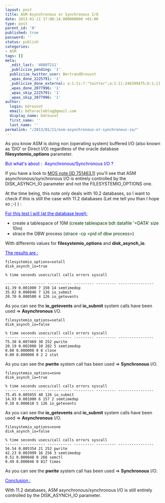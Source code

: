 ```yaml
---
layout: post
title: ASM Asynchronous or Synchronous I/O
date: 2013-01-11 17:00:14.000000000 +01:00
type: post
parent_id: '0'
published: true
password: ''
status: publish
categories:
- ASM
tags: []
meta:
  _edit_last: '40807211'
  _publicize_pending: '1'
  publicize_twitter_user: BertrandDrouvot
  _wpas_done_2225791: '1'
  _publicize_done_external: a:1:{s:7:"twitter";a:1:{i:246399475;b:1;}}
  _wpas_done_2077996: '1'
  _wpas_skip_2225791: '1'
  _wpas_skip_2077996: '1'
author:
  login: bdrouvot
  email: bdtoracleblog@gmail.com
  display_name: bdrouvot
  first_name: ''
  last_name: ''
permalink: "/2013/01/11/asm-asynchronous-or-synchronous-io/"
---
```


As you know ASM is doing non (operating system) buffered I/O (also known as ‘DIO’ or Direct I/O) regardless of the oracle database **filesystemio\_options** parameter.

<span style="color:#0000ff;">But what's about :  Asynchronous/Synchronous I/O ?</span>

If you have a look to [MOS note \[ID 751463.1\]](https://support.oracle.com/epmos/faces/ui/km/SearchDocDisplay.jspx?_afrLoop=638224979179169&recommended=true&type=DOCUMENT&id=751463.1&_afrWindowMode=0&_adf.ctrl-state=e23gwbnmc_184) you'll see that ASM asynchronous/synchronous I/O is entirely controlled by the DISK\_ASYNCH\_IO parameter and not the FILESYSTEMIO\_OPTIONS one.

At the time being, this note only deals with 10.2 databases, so I want to check if this is still the case with 11.2 databases (Let me tell you than I hope so ;-) ) :

<span style="text-decoration:underline;"><span style="color:#0000ff;text-decoration:underline;">For this test I will (at the database level):</span></span>

-   create a tablespace of 10M (<span style="color:#003300;">create tablespace bdt datafile '+DATA' size 10m</span>)
-   strace the DBW process (<span style="color:#003300;">strace -cp &lt;pid of dbw process&gt;</span>)

With differents values for **filesystemio\_options** and **disk\_asynch\_io**.

<span style="text-decoration:underline;color:#0000ff;">The results are :</span>

    filesystemio_options=setall
    disk_asynch_io=true

    % time seconds usecs/call calls errors syscall

    ------ ----------- ----------- --------- --------- ----------------
    41.39 0.001000 7 150 14 semtimedop
    35.02 0.000846 7 126 io_submit
    20.70 0.000500 4 126 io_getevents

As you can see the **io\_getevents** and **io\_submit** system calls have been used =&gt; **Asynchronous** I/O.

    filesystemio_options=setall
    disk_asynch_io=false

    % time seconds usecs/call calls errors syscall
    ------ ----------- ----------- --------- --------- ----------------
    75.38 0.007469 30 252 pwrite
    20.19 0.002000 10 202 5 semtimedop
    0.00 0.000000 0 8 close
    0.00 0.000000 0 2 2 stat

As you can see the **pwrite** system call has been used =&gt; **Synchronous** I/O.

    filesystemio_options=none
    disk_asynch_io=true

    % time seconds usecs/call calls errors syscall
    ------ ----------- ----------- --------- --------- ----------------
    75.45 0.005055 40 126 io_submit
    14.93 0.001000 6 157 2 semtimedop
    9.10 0.000610 5 126 io_getevents

As you can see the **io\_getevents** and **io\_submit** system calls have been used =&gt; **Asynchronous** I/O.

    filesystemio_options=none
    disk_asynch_io=false

    % time seconds usecs/call calls errors syscall
    ------ ----------- ----------- --------- --------- ----------------
    56.54 0.005354 21 252 pwrite
    42.23 0.003999 16 256 3 semtimedop
    0.51 0.000048 0 268 semctl
    0.49 0.000046 0 817 times

As you can see the **pwrite** system call has been used =&gt; **Synchronous** I/O.

<span style="text-decoration:underline;"><span style="color:#0000ff;text-decoration:underline;">Conclusion :</span></span>

With 11.2 databases, ASM asynchronous/synchronous I/O is still entirely controlled by the DISK\_ASYNCH\_IO parameter.

